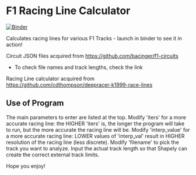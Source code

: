# F1 Racing Line Calculator

[![Binder](https://mybinder.org/badge_logo.svg)](https://mybinder.org/v2/gh/jerryvarghese1/F1_racinglines/main?filepath=Racing_Line_Calculator.ipynb)

Calculates racing lines for various F1 Tracks - launch in binder to see it in action!

Circuit JSON files acquired from https://github.com/bacinger/f1-circuits
- To check file names and track lengths, check the link

Racing Line calculator acquired from https://github.com/cdthompson/deepracer-k1999-race-lines

## Use of Program
The main parameters to enter are listed at the top. Modify 'iters' for a more accurate racing line: the HIGHER 'iters' is, the longer the program will take to run, but the more accurate the racing line will be. Modify 'interp_value' for a more accurate racing line: LOWER values of 'interp_val' result in HIGHER resolution of the racing line (less discrete). Modify 'filename' to pick the track you want to analyze. Input the actual track length so that Shapely can create the correct external track limits. 

Hope you enjoy!
